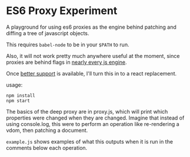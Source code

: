 # ES6 Proxy Experiment

A playground for using es6 proxies as the engine behind patching and diffing a tree of javascript objects.

This requires `babel-node` to be in your `$PATH` to run.

Also, it will not work pretty much anywhere useful at the moment, since proxies are behind flags in [nearly every js engine](https://github.com/tvcutsem/harmony-reflect#compatibility).

Once [better support](http://kangax.github.io/compat-table/es6/#Proxy) is available, I'll turn this in to a react replacement.

usage:

```
npm install
npm start
```

The basics of the deep proxy are in proxy.js, which will print which properties were changed when they are changed. Imagine that instead of using console.log, this were to perform an operation like re-rendering a vdom, then patching a document.

`example.js` shows examples of what this outputs when it is run in the comments below each operation.
